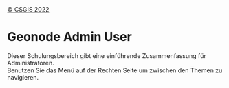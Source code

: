 <!-- the Menu -->
<link rel="stylesheet" media="all" href="../styles.css" />
<div id="logo"><a href="https://csgis.de">© CSGIS 2022</a></div>
<div id="menu"></div>
<div id="jumpMenu"></div>
<script src="../menu.js"></script>
<script src="../jumpmenu.js"></script>
<!-- the Menu -->




# Geonode Admin User

Dieser Schulungsbereich gibt eine einführende Zusammenfassung für Administratoren.
<br>
Benutzen Sie das Menü auf der Rechten Seite um zwischen den Themen zu navigieren.